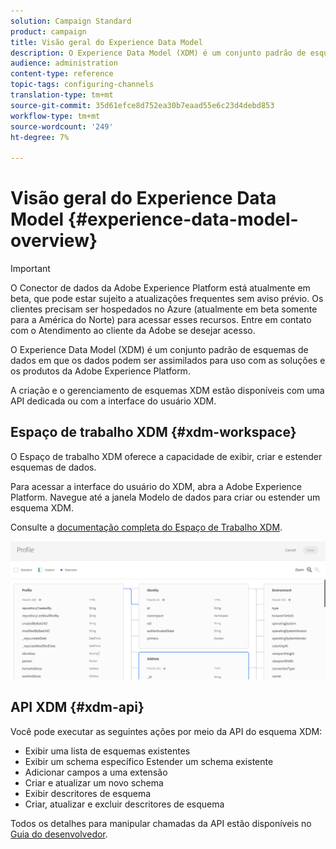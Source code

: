 ```yaml
---
solution: Campaign Standard
product: campaign
title: Visão geral do Experience Data Model
description: O Experience Data Model (XDM) é um conjunto padrão de esquemas de dados em que os dados podem ser assimilados para uso com as soluções e os produtos da Adobe Experience Platform.
audience: administration
content-type: reference
topic-tags: configuring-channels
translation-type: tm+mt
source-git-commit: 35d61efce8d752ea30b7eaad55e6c23d4debd853
workflow-type: tm+mt
source-wordcount: '249'
ht-degree: 7%

---
```



# Visão geral do Experience Data Model {#experience-data-model-overview}

>[!IMPORTANT]
>
>O Conector de dados da Adobe Experience Platform está atualmente em beta, que pode estar sujeito a atualizações frequentes sem aviso prévio. Os clientes precisam ser hospedados no Azure (atualmente em beta somente para a América do Norte) para acessar esses recursos. Entre em contato com o Atendimento ao cliente da Adobe se desejar acesso.

O Experience Data Model (XDM) é um conjunto padrão de esquemas de dados em que os dados podem ser assimilados para uso com as soluções e os produtos da Adobe Experience Platform.

A criação e o gerenciamento de esquemas XDM estão disponíveis com uma API dedicada ou com a interface do usuário XDM.

## Espaço de trabalho XDM {#xdm-workspace}

O Espaço de trabalho XDM oferece a capacidade de exibir, criar e estender esquemas de dados.

Para acessar a interface do usuário do XDM, abra a Adobe Experience Platform. Navegue até a janela Modelo de dados para criar ou estender um esquema XDM.

Consulte a [documentação completa do Espaço de Trabalho XDM](https://docs.adobe.com/content/help/pt-BR/experience-platform/xdm/api/getting-started.html).

![](assets/aep_xdmworkspace.png)

## API XDM {#xdm-api}

Você pode executar as seguintes ações por meio da API do esquema XDM:

* Exibir uma lista de esquemas existentes
* Exibir um schema específico Estender um schema existente
* Adicionar campos a uma extensão
* Criar e atualizar um novo schema
* Exibir descritores de esquema
* Criar, atualizar e excluir descritores de esquema

Todos os detalhes para manipular chamadas da API estão disponíveis no [Guia do desenvolvedor](https://docs.adobe.com/content/help/en/experience-platform/xdm/api/getting-started.html).
